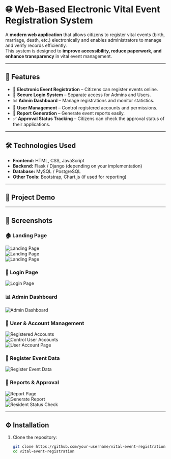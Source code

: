 # 🌐 Web-Based Electronic Vital Event Registration System  

A **modern web application** that allows citizens to register vital events (birth, marriage, death, etc.) electronically and enables administrators to manage and verify records efficiently.  
This system is designed to **improve accessibility, reduce paperwork, and enhance transparency** in vital event management.  

---

## 🚀 Features  

- 📝 **Electronic Event Registration** – Citizens can register events online.  
- 🔐 **Secure Login System** – Separate access for Admins and Users.  
- 📊 **Admin Dashboard** – Manage registrations and monitor statistics.  
- 👥 **User Management** – Control registered accounts and permissions.  
- 📑 **Report Generation** – Generate event reports easily.  
- ✅ **Approval Status Tracking** – Citizens can check the approval status of their applications.  

---

## 🛠️ Technologies Used  

- **Frontend:** HTML, CSS, JavaScript  
- **Backend:** Flask / Django (depending on your implementation)  
- **Database:** MySQL / PostgreSQL  
- **Other Tools:** Bootstrap, Chart.js (if used for reporting)  

---

## 📂 Project Demo

---

## 📸 Screenshots  

### 🏠 Landing Page  
![Landing Page](pic/p1.png)  
![Landing Page](pic/p2.png)  
![Landing Page](pic/p3.png)  

### 🔐 Login Page  
![Login Page](pic/p4.png)  

### 📊 Admin Dashboard  
![Admin Dashboard](pic/p5.png)  

### 👥 User & Account Management  
![Registered Accounts](pic/p6.png)  
![Control User Accounts](pic/p7.png)  
![User Account Page](pic/p8.png)  

### 📝 Register Event Data  
![Register Event Data](pic/p9.png)  

### 📑 Reports & Approval  
![Report Page](pic/p10.png)  
![Generate Report](pic/p11.png)  
![Resident Status Check](pic/p12.png)  

---

## ⚙️ Installation  

1. Clone the repository:  
   ```bash
   git clone https://github.com/your-username/vital-event-registration.git
   cd vital-event-registration


